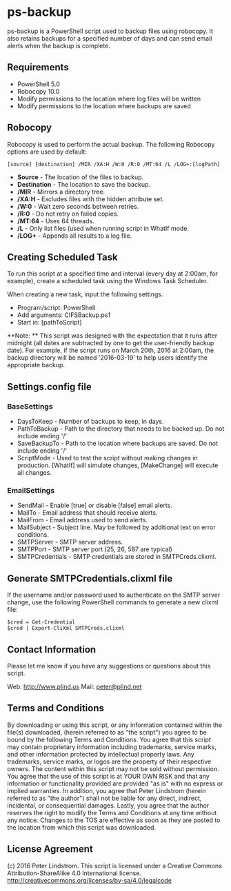# ps-backup
ps-backup is a PowerShell script used to backup files using robocopy.  It also retains backups for a specified number of days and can send email alerts when the backup is complete.
## Requirements
- PowerShell 5.0
- Robocopy 10.0
- Modify permissions to the location where log files will be written
- Modify permissions to the location where backups are saved
## Robocopy
Robocopy is used to perform the actual backup.  The following Robocopy options are used by default:
```
[source] [destination] /MIR /XA:H /W:0 /R:0 /MT:64 /L /LOG+:[logPath]
```
- **Source** - The location of the files to backup.
- **Destination** - The location to save the backup.
- **/MIR** - Mirrors a directory tree.
- **/XA:H** - Excludes files with the hidden attribute set.
- **/W:0** - Wait zero seconds between retries.
- **/R:0** - Do not retry on failed copies.
- **/MT:64** - Uses 64 threads.
- **/L** - Only list files (used when running script in WhatIf mode. 
- **/LOG+** - Appends all results to a log file.
## Creating Scheduled Task
To run this script at a specified time and interval (every day at 2:00am, for example), create a scheduled task using the Windows Task Scheduler.

When creating a new task, input the following settings.
- Program/script:	PowerShell
- Add arguments:	CIFSBackup.ps1
- Start in:		[pathToScript]

**Note: **  This script was designed with the expectation that it runs after midnight (all dates are subtracted by one to get the user-friendly backup date). For example, if the script runs on March 20th, 2016 at 2:00am, the backup directory will be named '2016-03-19' to help users identify the appropriate backup.
## Settings.config file
### BaseSettings
- DaysToKeep - Number of backups to keep, in days.
- PathToBackup - Path to the directory that needs to be backed up.  Do not include ending '/'
- SaveBackupTo - Path to the location where backups are saved. Do not include ending '/'
- ScriptMode - Used to test the script without making changes in production.  [WhatIf] will simulate changes, [MakeChange] will execute all changes.
### EmailSettings
- SendMail - Enable [true] or disable [false] email alerts.
- MailTo - Email address that should receive alerts.
- MailFrom - Email address used to send alerts.
- MailSubject - Subject line.  May be followed by additional text on error conditions.
- SMTPServer - SMTP server address.
- SMTPPort - SMTP server port (25, 26, 587 are typical)
- SMTPCredentials - SMTP credentials are stored in SMTPCreds.clixml.
## Generate SMTPCredentials.clixml file
If the username and/or password used to authenticate on the SMTP server change, use the following PowerShell commands to generate a new clixml file:
```
$cred = Get-Credential
$cred | Export-CliXml SMTPCreds.clixml
```
## Contact Information
Please let me know if you have any suggestions or questions about this script.

Web: http://www.plind.us
Mail: peter@plind.net
## Terms and Conditions
By downloading or using this script, or any information contained within the file(s) downloaded, (herein referred to as "the script") you agree to be bound by the following Terms and Conditions.
You agree that this script may contain proprietary information including trademarks, service marks, and other information protected by intellectual property laws. Any trademarks, service marks, or logos are the property of their respective owners. The content within this script may not be sold without permission.
You agree that the use of this script is at YOUR OWN RISK and that any information or functionality provided are provided "as is" with no express or implied warranties. In addition, you agree that Peter Lindstrom (herein referred to as "the author") shall not be liable for any direct, indirect, incidental, or consequential damages.
Lastly, you agree that the author reserves the right to modify the Terms and Conditions at any time without any notice. Changes to the TOS are effective as soon as they are posted to the location from which this script was downloaded.
## License Agreement
(c) 2016 Peter Lindstrom. This script is licensed under a Creative Commons Attribution-ShareAlike 4.0 International license.
http://creativecommons.org/licenses/by-sa/4.0/legalcode

